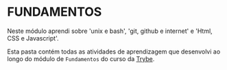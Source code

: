 # FUNDAMENTOS

Neste módulo aprendi sobre 'unix e bash', 'git, github e internet' e 'Html, CSS e Javascript'. 

Esta pasta contém todas as atividades de aprendizagem que desenvolvi ao longo do módulo de `Fundamentos` do curso da [Trybe](https://www.betrybe.com/).